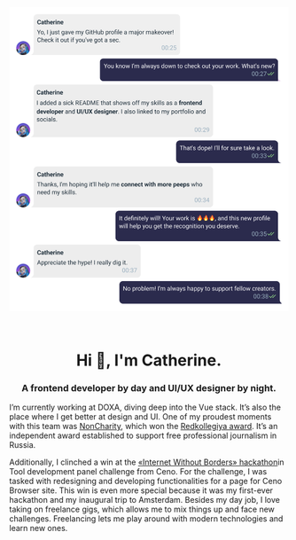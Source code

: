 <img src="https://raw.githubusercontent.com/catherineriver/catherineriver/main/assets/header.png" alt="Introduction Banner.." style="text-align: center; margin-bottom: 30px;" />


<h1 align="center">Hi 👋, I'm Catherine.</h1>
<h3 align="center">A frontend developer by day and UI/UX designer by night.</h3>

<p>I’m currently working at DOXA, diving deep into the Vue stack. It’s also the place where I get better at design and UI.
One of my proudest moments with this team was <a href="https://noncharity.doxa.team/" target="_blank">NonCharity</a>, which won the <a href="https://redkollegia.org/archives/text/neblagotvori-telnost-kak-sistema-prezidentskih-grantov-vynuzhdaet-rossijskoe-obshhestvo-obsluzhivat-vojnu" target="_blank">Redkollegiya award</a>. It’s an independent award established to support free professional journalism in Russia.</p>

<p>Additionally, I clinched a win at the <a href="https://internetborders.net/" target="_blank">«Internet Without Borders» hackathon</a>in Tool development panel challenge from Ceno. For the challenge, I was tasked with redesigning and developing functionalities for a page for Ceno Browser site. This win is even more special because it was my first-ever hackathon and my inaugural trip to Amsterdam.
Besides my day job, I love taking on freelance gigs, which allows me to mix things up and face new challenges. Freelancing lets me play around with modern technologies and learn new ones.</p>
